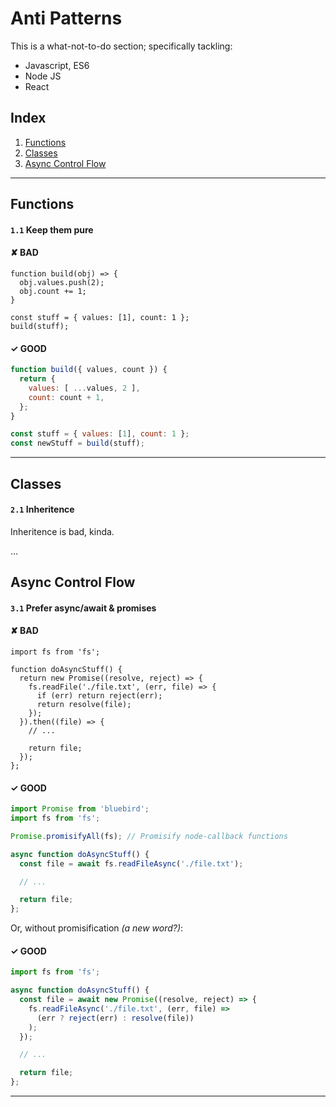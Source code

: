 # Anti Patterns

This is a what-not-to-do section; specifically tackling:
- Javascript, ES6
- Node JS
- React

## Index
1. [Functions](#functions)
2. [Classes](#classes)
3. [Async Control Flow](#asyncControlFlow)

---

## Functions

#### `1.1` Keep them pure

#### ✘ BAD

```
function build(obj) => {
  obj.values.push(2);
  obj.count += 1;
}

const stuff = { values: [1], count: 1 };
build(stuff);
```

#### ✓ GOOD

```js
function build({ values, count }) {
  return {
    values: [ ...values, 2 ],
    count: count + 1,
  };
}

const stuff = { values: [1], count: 1 };
const newStuff = build(stuff);
```

---

## Classes

#### `2.1` Inheritence

Inheritence is bad, kinda.

...

## Async Control Flow
<a name="asyncControlFlow"></a>

#### `3.1` Prefer async/await & promises

#### ✘ BAD

```
import fs from 'fs';

function doAsyncStuff() {
  return new Promise((resolve, reject) => {
    fs.readFile('./file.txt', (err, file) => {
      if (err) return reject(err);
      return resolve(file);
    });
  }).then((file) => {
    // ...

    return file;
  });
};
```

#### ✓ GOOD

```js
import Promise from 'bluebird';
import fs from 'fs';

Promise.promisifyAll(fs); // Promisify node-callback functions

async function doAsyncStuff() {
  const file = await fs.readFileAsync('./file.txt');

  // ...

  return file;
};
```

Or, without promisification _(a new word?)_:

#### ✓ GOOD

```js
import fs from 'fs';

async function doAsyncStuff() {
  const file = await new Promise((resolve, reject) => {
    fs.readFileAsync('./file.txt', (err, file) =>
      (err ? reject(err) : resolve(file))
    );
  });

  // ...

  return file;
};
```

---